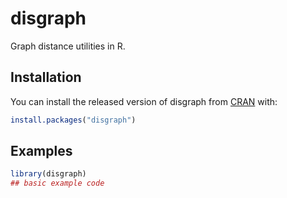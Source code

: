 # disgraph

<!-- badges: start -->
<!-- badges: end -->

Graph distance utilities in R.

## Installation

You can install the released version of disgraph from [CRAN](https://CRAN.R-project.org) with:

``` r
install.packages("disgraph")
```

## Examples

``` r
library(disgraph)
## basic example code
```

